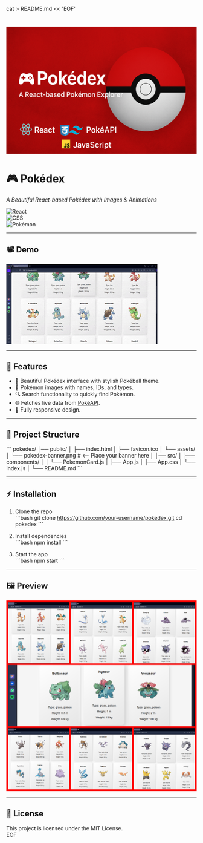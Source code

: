 cat > README.md << 'EOF'
# ![Pokedex Banner](public/assets/pokedex-banner.png)

# 🎮 Pokédex  
*A Beautiful React-based Pokédex with Images & Animations*  

![React](https://img.shields.io/badge/React-18-blue?style=for-the-badge&logo=react)  
![CSS](https://img.shields.io/badge/Styled_with-CSS-green?style=for-the-badge&logo=css3)  
![Pokémon](https://img.shields.io/badge/Data-PokéAPI-red?style=for-the-badge&logo=pokemon)

---

## 📽️ Demo
![Pokédex Demo](public/assets/demo.gif)


---

## 🧐 Features  
- 🎨 Beautiful Pokédex interface with stylish Pokéball theme.  
- 📸 Pokémon images with names, IDs, and types.  
- 🔍 Search functionality to quickly find Pokémon.  
- 🌐 Fetches live data from [PokéAPI](https://pokeapi.co/).  
- 📱 Fully responsive design.  

---

## 📂 Project Structure  
\`\`\`
pokedex/
│── public/
│   ├── index.html
│   ├── favicon.ico
│   └── assets/
│       └── pokedex-banner.png   # <-- Place your banner here
│
│── src/
│   ├── components/
│   │   └── PokemonCard.js
│   ├── App.js
│   ├── App.css
│   └── index.js
│
└── README.md
\`\`\`

---

## ⚡ Installation  

1. Clone the repo  
   \`\`\`bash
   git clone https://github.com/your-username/pokedex.git
   cd pokedex
   \`\`\`

2. Install dependencies  
   \`\`\`bash
   npm install
   \`\`\`

3. Start the app  
   \`\`\`bash
   npm start
   \`\`\`

---

## 🖼️ Preview  
![Pokédex Screenshot](public/assets/preview.png)  

---

## 📜 License  
This project is licensed under the MIT License.  
EOF
